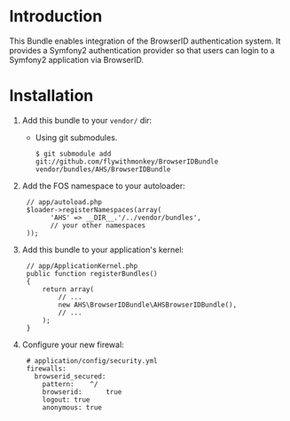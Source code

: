 Introduction
============

This Bundle enables integration of the BrowserID authentication system. 
It provides a Symfony2 authentication provider so that users can login to a Symfony2 application via BrowserID.

Installation
============

  1. Add this bundle to your ``vendor/`` dir:

      * Using git submodules.

            $ git submodule add git://github.com/flywithmonkey/BrowserIDBundle vendor/bundles/AHS/BrowserIDBundle

  2. Add the FOS namespace to your autoloader:

          // app/autoload.php
          $loader->registerNamespaces(array(
                'AHS' => __DIR__.'/../vendor/bundles',
                // your other namespaces
          ));

  3. Add this bundle to your application's kernel:

          // app/ApplicationKernel.php
          public function registerBundles()
          {
              return array(
                  // ...
                  new AHS\BrowserIDBundle\AHSBrowserIDBundle(),
                  // ...
              );
          }  

  4. Configure your new firewal:

          # application/config/security.yml
          firewalls:
            browserid_secured:
              pattern:    ^/
              browserid:      true
              logout: true
              anonymous: true